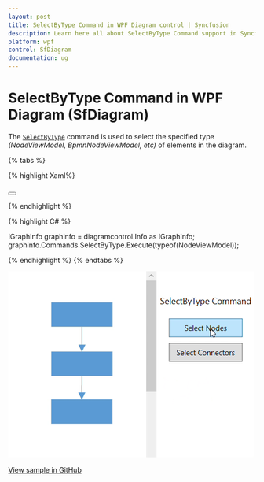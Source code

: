 ```yaml
---
layout: post
title: SelectByType Command in WPF Diagram control | Syncfusion
description: Learn here all about SelectByType Command support in Syncfusion WPF Diagram (SfDiagram) control and more.
platform: wpf
control: SfDiagram
documentation: ug
---
```


# SelectByType Command in WPF Diagram (SfDiagram)

The [`SelectByType`](https://help.syncfusion.com/cr/wpf/Syncfusion.UI.Xaml.Diagram.IDiagramCommands.html#Syncfusion_UI_Xaml_Diagram_IDiagramCommands_SelectByType) command is used to select the specified type _(NodeViewModel, BpmnNodeViewModel, etc)_ of elements in the diagram.

{% tabs %}

{% highlight Xaml%}

<Button Height="50" Content="SelectByType" Name="SelectByType" Command="Syncfusion:DiagramCommands.SelectByType" CommandParameter="{x:Type Syncfusion:NodeViewModel}"></Button>

{% endhighlight %}

{% highlight C# %}

IGraphInfo graphinfo = diagramcontrol.Info as IGraphInfo;
graphinfo.Commands.SelectByType.Execute(typeof(NodeViewModel));

{% endhighlight %}
{% endtabs %}

![Gif for SelectByType command](Commands_Images/Commands_SelectByType.gif)


[View sample in GitHub](https://github.com/SyncfusionExamples/WPF-Diagram-Examples/tree/master/Samples/Commands/Rotate%20Command)
